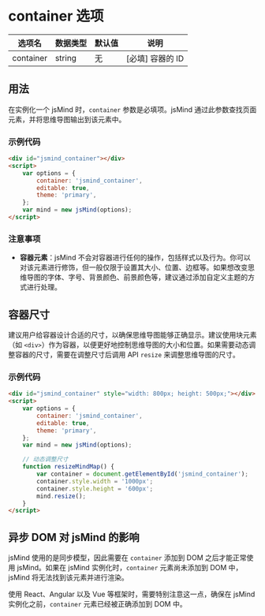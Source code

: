 # container 选项

| 选项名 | 数据类型 | 默认值 | 说明 |
| --- | --- | --- | --- |
| container | string | 无 | [必填] 容器的 ID |

## 用法

在实例化一个 jsMind 时，`container` 参数是必填项。jsMind 通过此参数查找页面元素，并将思维导图输出到该元素中。

### 示例代码

```html
<div id="jsmind_container"></div>
<script>
    var options = {
        container: 'jsmind_container',
        editable: true,
        theme: 'primary',
    };
    var mind = new jsMind(options);
</script>
```

### 注意事项

- **容器元素**：jsMind 不会对容器进行任何的操作，包括样式以及行为。你可以对该元素进行修饰，但一般仅限于设置其大小、位置、边框等。如果想改变思维导图的字体、字号、背景颜色、前景颜色等，建议通过添加自定义主题的方式进行处理。

## 容器尺寸

建议用户给容器设计合适的尺寸，以确保思维导图能够正确显示。建议使用块元素（如 `<div>`）作为容器，以便更好地控制思维导图的大小和位置。如果需要动态调整容器的尺寸，需要在调整尺寸后调用 API `resize` 来调整思维导图的尺寸。

### 示例代码

```html
<div id="jsmind_container" style="width: 800px; height: 500px;"></div>
<script>
    var options = {
        container: 'jsmind_container',
        editable: true,
        theme: 'primary',
    };
    var mind = new jsMind(options);

    // 动态调整尺寸
    function resizeMindMap() {
        var container = document.getElementById('jsmind_container');
        container.style.width = '1000px';
        container.style.height = '600px';
        mind.resize();
    }
</script>
```

## 异步 DOM 对 jsMind 的影响

jsMind 使用的是同步模型，因此需要在 `container` 添加到 DOM 之后才能正常使用 jsMind。如果在 jsMind 实例化时，`container` 元素尚未添加到 DOM 中，jsMind 将无法找到该元素并进行渲染。

使用 React、Angular 以及 Vue 等框架时，需要特别注意这一点，确保在 jsMind 实例化之前，`container` 元素已经被正确添加到 DOM 中。